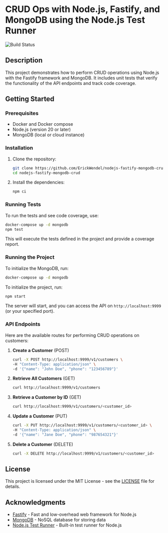 # CRUD Ops with Node.js, Fastify, and MongoDB using the Node.js Test Runner

![Build Status](https://github.com/ErickWendel/nodejs-fastify-mongodb-crud/workflows/Run%20tests/badge.svg)

## Description

This project demonstrates how to perform CRUD operations using Node.js with the Fastify framework and MongoDB. It includes unit tests that verify the functionality of the API endpoints and track code coverage.

## Getting Started

### Prerequisites
- Docker and Docker compose
- Node.js (version 20 or later)
- MongoDB (local or cloud instance)

### Installation

1. Clone the repository:
   ```bash
   git clone https://github.com/ErickWendel/nodejs-fastify-mongodb-crud.git
   cd nodejs-fastify-mongodb-crud
   ```

2. Install the dependencies:
   ```bash
   npm ci
   ```
### Running Tests

To run the tests and see code coverage, use:
```bash
docker-compose up -d mongodb
npm test
```
This will execute the tests defined in the project and provide a coverage report.


### Running the Project

To initialize the MongoDB, run:
```bash
docker-compose up -d mongodb
```

To initialize the project, run:
```bash
npm start
```
The server will start, and you can access the API on `http://localhost:9999` (or your specified port).


### API Endpoints

Here are the available routes for performing CRUD operations on customers:

1. **Create a Customer** (POST)
   ```bash
   curl -X POST http://localhost:9999/v1/customers \
   -H "Content-Type: application/json" \
   -d '{"name": "John Doe", "phone": "123456789"}'
   ```

2. **Retrieve All Customers** (GET)
   ```bash
   curl http://localhost:9999/v1/customers
   ```

3. **Retrieve a Customer by ID** (GET)
   ```bash
   curl http://localhost:9999/v1/customers/<customer_id>
   ```

4. **Update a Customer** (PUT)
   ```bash
   curl -X PUT http://localhost:9999/v1/customers/<customer_id> \
   -H "Content-Type: application/json" \
   -d '{"name": "Jane Doe", "phone": "987654321"}'
   ```

5. **Delete a Customer** (DELETE)
   ```bash
   curl -X DELETE http://localhost:9999/v1/customers/<customer_id>
   ```

## License

This project is licensed under the MIT License - see the [LICENSE](LICENSE) file for details.

## Acknowledgments

- [Fastify](https://www.fastify.io/) - Fast and low-overhead web framework for Node.js
- [MongoDB](https://www.mongodb.com/) - NoSQL database for storing data
- [Node.js Test Runner](https://nodejs.org/en/docs/guides/test-runner/) - Built-in test runner for Node.js